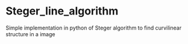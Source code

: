 # Steger_line_algorithm
Simple implementation in python of Steger algorithm to find curvilinear structure in a image 
